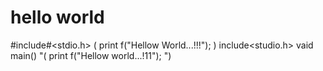 # hello world
#include#<stdio.h>
(
   print f("Hellow World...!!!");
   )
include<studio.h>
vaid main()
"(
   print f("Hellow world...!11");
   ")
